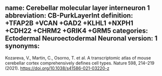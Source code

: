 name: Cerebellar molecular layer interneuron 1
abbreviation: CB-PurkLayerInt
definition: +TFAP2B +VCAN +GAD2 +KLHL1 +NXPH1 +CDH22 +CHRM2 +GRIK4 +GRM5
categories: Ectodermal Neuroectodermal Neuronal
version: 1
synonyms:
---

Kozareva, V., Martin, C., Osorno, T. et al. A transcriptomic atlas of mouse cerebellar cortex comprehensively defines cell types. Nature 598, 214–219 (2021). https://doi.org/10.1038/s41586-021-03220-z